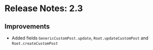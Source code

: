 # Release Notes: 2.3

## Improvements

- Added fields `GenericCustomPost.update`, `Root.updateCustomPost` and `Root.createCustomPost`
